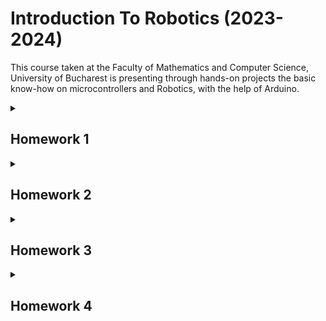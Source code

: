 # Introduction To Robotics (2023-2024)
This course taken at the Faculty of Mathematics and Computer Science, University of Bucharest is presenting through hands-on projects the basic know-how on microcontrollers and Robotics, with the help of Arduino.

<details>
<summary>
  
  ## Homework 1

 </summary>
 
### Technical Task : 
- Control each color of the RGB LED (Red, Green, Blue) with 3 potentiometers and write the
mapped values to the LED pins.

#### Link video YouTube : https://youtu.be/YBlDi4F6qHw?si=--Z2Zk2bOt9gVghe

![RGB_Led](https://github.com/Smaranda02/IntroductionToRobotics/assets/62556419/1a9f3c76-5724-4067-98f2-6cd62dcbefde)
</details>


<details>
<summary>
  
  ## Homework 2  

 </summary>
 
### Technical Task : 
Simulates a 3-floor elevator using  Arduino.
- 3 LEDs for each floor and 1 representing 
the elevator’s operational state which blinks when the elevator is moving
- 3 call buttons from each floor. When pressed, the elevator simulates a movement towards
the floor after a short interval.
- 1 buzzer which sound briefly during elevator arriving at the desired floor or doors closing and movement 

#### Link video YouTube : https://youtu.be/plprVaXs6RE?si=7qVTJfLfIF43Z5FZ
![elevator](https://github.com/Smaranda02/IntroductionToRobotics/assets/62556419/e48ecd26-a915-4afc-984b-167fa4bb9d89)
</details>

<details>
<summary>
  
  ## Homework 3 

 </summary>

### Task :
Use the joystick to control the position of
the segment and ”draw” on the  7-segment display . 

![7_SegmentDisplay](https://github.com/Smaranda02/IntroductionToRobotics/assets/62556419/ac76bb89-bec1-4c62-ac10-d5d18891bd9c)

#### Link video YouTube : https://youtu.be/rHZj7NF1vSM?si=Sbb81Y0wDbydeFjb
</details>

<details>
<summary>
  
  ## Homework 4  

 </summary>

### Task :
Using the 4 digit 7 segment display and 3 buttons,
implement a stopwatch timer that counts in 10ths of a second
and has a save lap functionality.


#### Link video YouTube : 
</details>
